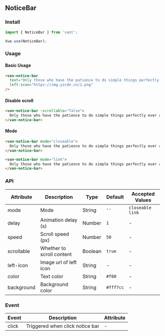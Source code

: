 ## NoticeBar

### Install
``` javascript
import { NoticeBar } from 'vant';

Vue.use(NoticeBar);
```

### Usage

#### Basic Usage

```html
<van-notice-bar
  text="Only those who have the patience to do simple things perfectly ever acquire the skill to do difficult things easily."
  left-icon="https://img.yzcdn.cn/1.png"
/>
```

#### Disable scroll

```html
<van-notice-bar :scrollable="false">
  Only those who have the patience to do simple things perfectly ever acquire the skill to do difficult things easily.
</van-notice-bar>
```

#### Mode

```html
<van-notice-bar mode="closeable">
  Only those who have the patience to do simple things perfectly ever acquire the skill to do difficult things easily.
</van-notice-bar>

<van-notice-bar mode="link">
  Only those who have the patience to do simple things perfectly ever acquire the skill to do difficult things easily.
</van-notice-bar>
```

### API

| Attribute | Description | Type | Default | Accepted Values |
|-----------|-----------|-----------|-------------|-------------|
| mode | Mode | String | `''` | `closeable` `link` |
| delay | Animation delay (s) | Number | `1` | - |
| speed | Scroll speed (px) | Number | `50` | - |
| scrollable | Whether to scroll content | Boolean | `true` | - |
| left-icon | Image url of left icon | String | - | - |
| color | Text color | String | `#f60` | - |
| background | Background color | String | `#fff7cc` | - |


### Event

| Event | Description | Attribute |
|-----------|-----------|-----------|
| click | Triggered when click notice bar | - |
